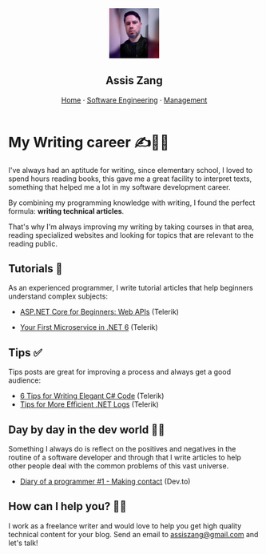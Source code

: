  <header>
        <section class="title">
            <div class="header-image">
                <img src="docs/assets/images/assiszang.png" alt="Assis Zang" title="Assis Zang" style="height: 100px; width: 100px;" />
            </div>
            <div class="">
                <h1>Assis Zang</h1>
                <nav>
                    <a href="?index">Home</a> ·
                    <a href="">Software Engineering</a> ·
                    <a href="">Management</a>
                </nav>
            </div>
        </section>
    </header>

# My Writing career ✍👨‍💼

I've always had an aptitude for writing, since elementary school, I loved to spend hours reading books, this gave me a great facility to interpret texts, something that helped me a lot in my software development career.

By combining my programming knowledge with writing, I found the perfect formula: **writing technical articles**.

That's why I'm always improving my writing by taking courses in that area, reading specialized websites and looking for topics that are relevant to the reading public.

## Tutorials 🧩

As an experienced programmer, I write tutorial articles that help beginners understand complex subjects:

- [ASP.NET Core for Beginners: Web APIs](https://www.telerik.com/blogs/aspnet-core-beginners-web-apis) (Telerik)

- [Your First Microservice in .NET 6](https://www.telerik.com/blogs/your-first-microservice-dotnet-6) (Telerik)

## Tips ✅

Tips posts are great for improving a process and always get a good audience:

- [6 Tips for Writing Elegant C# Code](https://www.telerik.com/blogs/6-tips-writing-elegant-csharp-code) (Telerik)
- [Tips for More Efficient .NET Logs](https://www.telerik.com/blogs/tips-more-efficient-dotnet-logs) (Telerik)

## Day by day in the dev world 👨‍💻

Something I always do is reflect on the positives and negatives in the routine of a software developer and through that I write articles to help other people deal with the common problems of this vast universe.

- [Diary of a programmer #1 - Making contact](https://dev.to/zangassis/diary-of-a-programmer-1-making-contact-1l5a) (Dev.to)

## How can I help you? 💁‍♂️

I work as a freelance writer and would love to help you get high quality technical content for your blog. 
Send an email to assiszang@gmail.com and let's talk!